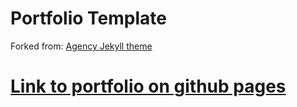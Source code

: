 # Portfolio Template
Forked from: [Agency Jekyll theme](https://github.com/y7kim/agency-jekyll-theme)

[Link to portfolio on github pages](https://thimlohse.github.io/portfolio/)
====================
